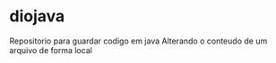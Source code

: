 # diojava
Repositorio para guardar codigo em java 
Alterando o conteudo de um arquivo de forma local